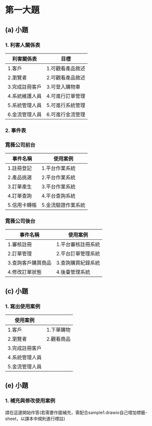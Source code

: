 # 第一大題 
## (a) 小題
### 1. 利害人關係表
|利害關係表|目標|
|----|----|
|1.客戶|1.可觀看產品敘述|
|2.瀏覽者|2.可觀看產品敘述|
|3.完成註冊客戶|3.可登入購物車|
|4.系統維護人員|4.可進行訂單管理|
|5.系統管理人員|5.可進行系統管理|
|6.金流管理人員|6.可進行金流管理|
### 2. 事件表
### 霓薇公司前台
|事件名稱|使用案例|
|----|----|
|1.註冊登記|1.平台作業系統|
|2.產品挑選|2.平台作業系統|
|3.訂單產生|3.平台作業系統|
|4.訂單查詢|4.平台查詢系統|
|5.信用卡轉帳|5.金流驗證作業系統|
### 霓薇公司後台
|事件名稱|使用案例|
|----|----|
|1.審核註冊|1.平台審核註冊系統|
|2.訂單管理|2.平台訂單管理系統|
|3.查詢客戶購買商品|3.查詢購買紀錄系統|
|4.修改訂單狀態|4.後臺管理系統|
## (c) 小題
### 1. 寫出使用案例
|使用案例||
|----|----|
|1.客戶|1.下單購物|
|2.瀏覽者|2.觀看商品|
|3.完成註冊客戶||
|4.系統管理人員||
|5.金流管理人員||
## (e) 小題
### 1. 補充與修改使用案例
請在這邊開始作答(若需要作圖補充，需配合sample1.drawio自己增加標籤-sheet，以課本中規則進行標註)